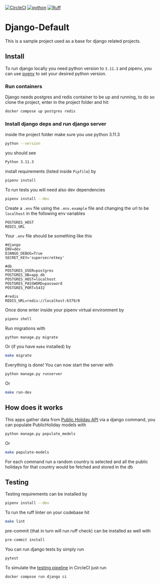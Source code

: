 [![CircleCI](https://circleci.com/gh/t04st3r/django-default.svg?style=shield)](https://app.circleci.com/pipelines/github/t04st3r/django-default) [![python](https://img.shields.io/badge/Python-3.11-3776AB.svg?style=flat&logo=python&logoColor=white)](https://www.python.org) [![Ruff](https://img.shields.io/endpoint?url=https://raw.githubusercontent.com/charliermarsh/ruff/main/assets/badge/v2.json)](https://github.com/astral-sh/ruff)


# Django-Default
This is a sample project used as a base for django related projects.

## Install
To run django locally you need python version to `3.11.3` and pipenv, you can use [pyenv](https://github.com/pyenv/pyenv) to set your desired python version.

### Run containers
Django needs postgres and redis container to be
up and running, to do so clone the project, enter in the project folder and hit:
```bash
docker compose up postgres redis
```

### Install django deps and run django server
inside the project folder make sure you use python 3.11.3
```bash
python --version
```
you should see
```bash
Python 3.11.3
```
install requirements (listed inside `Pipfile`) by
```bash
pipenv install
```
To run tests you will need also dev dependencies
```bash
pipenv install --dev
```
Create a `.env` file using the `.env.example` file and changing the url to be `localhost` in the following env variables
```env
POSTGRES_HOST
REDIS_URL
```
Your `.env` file should be something like this
```env
#django
ENV=dev
DJANGO_DEBUG=True
SECRET_KEY='supersecretkey'

#db
POSTGRES_USER=postgres
POSTGRES_DB=app_db
POSTGRES_HOST=localhost
POSTGRES_PASSWORD=password
POSTGRES_PORT=5432

#redis
REDIS_URL=redis://localhost:6379/0

```

Once done enter inside your pipenv virtual environment by
```bash
pipenv shell
```
Run migrations with
```bash 
python manage.py migrate
```
Or (if you have `make` installed) by
```bash
make migrate
```
Everything is done! You can now start the server with
```bash
python manage.py runserver
```
Or
```bash
make run-dev
```
## How does it works
This apps gather data from [Public Holiday API](https://date.nager.at/Api) via a django command, you can populate PublicHoliday models with
```bash
python manage.py populate_models
```
Or
```bash
make populate-models
```
For each command run a random country is selected and all the public holidays for that country would be fetched and stored in the db

## Testing
Testing requirements can be installed by
```bash
pipenv install --dev
```
To run the ruff linter on your codebase hit
```bash
make lint
```
pre-commit (that in turn will run ruff check) can be installed as well with
```bash
pre-commit install
``` 
You can run django tests by simply run
```bash
pytest
```
To simulate the [testing pipeline](https://app.circleci.com/pipelines/github/t04st3r/django-default) in CircleCI just run
```bash
docker compose run django ci
```